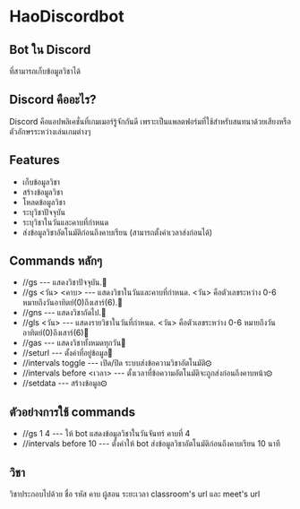 # HaoDiscordbot

## Bot ใน Discord
ที่สามารถเก็บข้อมูลวิชาได้


## Discord คืออะไร?
Discord คือแอปพลิเคชั่นที่เกมเมอร์รู้จักกันดี เพราะเป็นแพลตฟอร์มที่ใช้สำหรับสนทนาด้วยเสียงหรือตัวอักษรระหว่างเล่นเกมต่างๆ

## Features
 - เก็บข้อมูลวิชา
 - สร้างข้อมูลวิชา
 - โหลดข้อมูลวิชา
 - ระบุวิชาปัจจุบัน
 - ระบุวิชาในวันและคาบที่กำหนด
 - ส่งข้อมูลวิชาอัตโนมัติก่อนถึงคาบเรียน (สามารถตั้งค่าเวลาส่งก่อนได้)

## Commands หลักๆ
 - //gs --- แสดงวิชาปัจจุบัน.🎈
 - //gs <วัน> <คาบ> --- แสดงวิชาในวันและคาบที่กำหนด. <วัน> คือตัวเลขระหว่าง 0-6 หมายถึงวันอาทิตย์(0)ถึงเสาร์(6).🎇
 - //gns --- แสดงวิชาถัดไป.🧨
 - //gls <วัน> --- แสดงรายวิชาในวันที่กำหนด. <วัน> คือตัวเลขระหว่าง 0-6 หมายถึงวันอาทิตย์(0)ถึงเสาร์(6)🎉
 - //gas --- แสดงวิชาทั้งหมดทุกวัน📖
 - //seturl <Url> --- ตั้งค่าที่อยู่ข้อมูล🐇
 - //intervals toggle --- เปิด/ปิด ระบบส่งข้อความวิชาอัตโนมัติ⚙
 - //intervals before <เวลา> --- ตั้งเวลาที่ข้อความอัตโนมัติจะถูกส่งก่อนถึงคาบหน้า⚙
 - //setdata --- สร้างข้อมูล⚙

 ## ตัวอย่างการใช้ commands
 - //gs 1 4 --- ให้ bot แสดงข้อมูลวิชาในวันจันทร์ คาบที่ 4
 - //intervals before 10 --- ตั้งค่าให้ bot ส่งข้อมูลวิชาอัตโนมัติก่อนถึงคาบเรียน 10 นาที

 ## วิชา
 วิชาประกอบไปด้วย ชื่อ รหัส คาบ ผู้สอน ระยะเวลา classroom's url และ meet's url